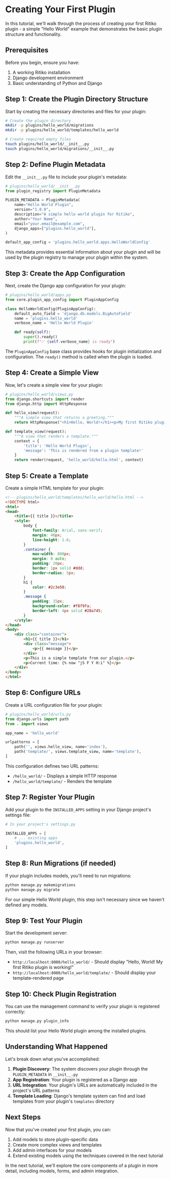 # Creating Your First Plugin

In this tutorial, we'll walk through the process of creating your first Ritiko plugin - a simple "Hello World" example that demonstrates the basic plugin structure and functionality.

## Prerequisites

Before you begin, ensure you have:

1. A working Ritiko installation
2. Django development environment
3. Basic understanding of Python and Django

## Step 1: Create the Plugin Directory Structure

Start by creating the necessary directories and files for your plugin:

```bash
# Create the plugin directory
mkdir -p plugins/hello_world/migrations
mkdir -p plugins/hello_world/templates/hello_world

# Create required empty files
touch plugins/hello_world/__init__.py
touch plugins/hello_world/migrations/__init__.py
```

## Step 2: Define Plugin Metadata

Edit the `__init__.py` file to include your plugin's metadata:

```python
# plugins/hello_world/__init__.py
from plugin_registry import PluginMetadata

PLUGIN_METADATA = PluginMetadata(
    name="Hello World Plugin",
    version="1.0.0",
    description="A simple hello world plugin for Ritiko",
    author="Your Name",
    email="your.email@example.com",
    django_apps=["plugins.hello_world"],
)

default_app_config = 'plugins.hello_world.apps.HelloWorldConfig'
```

This metadata provides essential information about your plugin and will be used by the plugin registry to manage your plugin within the system.

## Step 3: Create the App Configuration

Next, create the Django app configuration for your plugin:

```python
# plugins/hello_world/apps.py
from core.plugin_app_config import PluginAppConfig

class HelloWorldConfig(PluginAppConfig):
    default_auto_field = 'django.db.models.BigAutoField'
    name = 'plugins.hello_world'
    verbose_name = 'Hello World Plugin'

    def ready(self):
        super().ready()
        print(f"✅ {self.verbose_name} is ready")
```

The `PluginAppConfig` base class provides hooks for plugin initialization and configuration. The `ready()` method is called when the plugin is loaded.

## Step 4: Create a Simple View

Now, let's create a simple view for your plugin:

```python
# plugins/hello_world/views.py
from django.shortcuts import render
from django.http import HttpResponse

def hello_view(request):
    """A simple view that returns a greeting."""
    return HttpResponse("<h1>Hello, World!</h1><p>My first Ritiko plugin is working!</p>")

def template_view(request):
    """A view that renders a template."""
    context = {
        'title': 'Hello World Plugin',
        'message': 'This is rendered from a plugin template!'
    }
    return render(request, 'hello_world/hello.html', context)
```

## Step 5: Create a Template

Create a simple HTML template for your plugin:

```html
<!-- plugins/hello_world/templates/hello_world/hello.html -->
<!DOCTYPE html>
<html>
<head>
    <title>{{ title }}</title>
    <style>
        body {
            font-family: Arial, sans-serif;
            margin: 40px;
            line-height: 1.6;
        }
        .container {
            max-width: 800px;
            margin: 0 auto;
            padding: 20px;
            border: 1px solid #ddd;
            border-radius: 5px;
        }
        h1 {
            color: #2c3e50;
        }
        .message {
            padding: 15px;
            background-color: #f8f9fa;
            border-left: 4px solid #28a745;
        }
    </style>
</head>
<body>
    <div class="container">
        <h1>{{ title }}</h1>
        <div class="message">
            <p>{{ message }}</p>
        </div>
        <p>This is a simple template from our plugin.</p>
        <p>Current time: {% now "jS F Y H:i" %}</p>
    </div>
</body>
</html>
```

## Step 6: Configure URLs

Create a URL configuration file for your plugin:

```python
# plugins/hello_world/urls.py
from django.urls import path
from . import views

app_name = 'hello_world'

urlpatterns = [
    path('', views.hello_view, name='index'),
    path('template/', views.template_view, name='template'),
]
```

This configuration defines two URL patterns:
- `/hello_world/` - Displays a simple HTTP response
- `/hello_world/template/` - Renders the template

## Step 7: Register Your Plugin

Add your plugin to the `INSTALLED_APPS` setting in your Django project's settings file:

```python
# In your project's settings.py

INSTALLED_APPS = [
    # ... existing apps
    'plugins.hello_world',
]
```

## Step 8: Run Migrations (if needed)

If your plugin includes models, you'll need to run migrations:

```bash
python manage.py makemigrations
python manage.py migrate
```

For our simple Hello World plugin, this step isn't necessary since we haven't defined any models.

## Step 9: Test Your Plugin

Start the development server:

```bash
python manage.py runserver
```

Then, visit the following URLs in your browser:

- `http://localhost:8000/hello_world/` - Should display "Hello, World! My first Ritiko plugin is working!"
- `http://localhost:8000/hello_world/template/` - Should display your template-rendered page

## Step 10: Check Plugin Registration

You can use the management command to verify your plugin is registered correctly:

```bash
python manage.py plugin_info
```

This should list your Hello World plugin among the installed plugins.

## Understanding What Happened

Let's break down what you've accomplished:

1. **Plugin Discovery**: The system discovers your plugin through the `PLUGIN_METADATA` in `__init__.py`
2. **App Registration**: Your plugin is registered as a Django app
3. **URL Integration**: Your plugin's URLs are automatically included in the project's URL patterns
4. **Template Loading**: Django's template system can find and load templates from your plugin's `templates` directory

## Next Steps

Now that you've created your first plugin, you can:

1. Add models to store plugin-specific data
2. Create more complex views and templates
3. Add admin interfaces for your models
4. Extend existing models using the techniques covered in the next tutorial

In the next tutorial, we'll explore the core components of a plugin in more detail, including models, forms, and admin integration.
